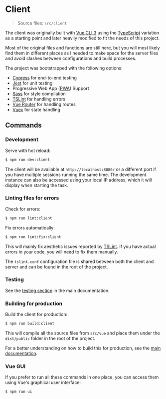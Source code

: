 Client
======
> Source files: `src/client`

The client was originally built with [Vue CLI 3][vue-cli] using the [TypeScript][typescript] variation as a starting point and later heavily modified to fit the needs of this project.

Most of the original files and functions are still here, but you will most likely find them in different places as I needed to make space for the server files and avoid clashes between configurations and build processes.

The project was bootstrapped with the following options:
* [Cypress][cypress] for end-to-end testing
* [Jest][jest] for unit testing
* Progressive Web App ([PWA][pwa]) Support
* [Sass][sass] for style compilation
* [TSLint][tslint] for handling errors
* [Vue Router][vue-router] for handling routes
* [Vuex][vuex] for state handling

## Commands

### Development
Serve with hot reload:
```bash
$ npm run dev:client
```
The client will be available at `http://localhost:8080/` or a different port if you have multiple sessions running the same time. The development instance can also be accessed using your local IP address, which it will display when starting the task.

### Linting files for errors
Check for errors:
```bash
$ npm run lint:client
```

Fix errors automatically:
```bash
$ npm run lint:fix:client
```
This will mainly fix aesthetic issues reported by [TSLint][tslint]. If you have actual errors in your code, you will need to fix them manually.

The `tslint.conf` configuration file is shared between both the client and server and can be found in the root of the project.

### Testing
See the [testing section](../home/#testing) in the main documentation.

### Building for production
Build the client for production:
```bash
$ npm run build:client
```
This will compile all the source files from `src/vue` and place them under the `dist/public` folder in the root of the project.

For a better understanding on how to build this for production, see the [main documentation](../home/#building-for-production).

### Vue GUI
If you prefer to run all these commands in one place, you can access them using Vue's graphical user interface:
```bash
$ npm run ui
```

[cypress]: https://www.cypress.io/ "Fast, easy and reliable testing for anything that runs in a browser."
[jest]: https://jestjs.io/ "Delightful JavaScript Testing"
[pwa]: https://en.wikipedia.org/wiki/Progressive_Web_Apps "Progressive Web Apps"
[sass]: https://sass-lang.com/ "CSS with superpowers"
[tslint]: https://palantir.github.io/tslint/ "An extensible linter for the TypeScript language."
[vue-cli]: https://cli.vuejs.org/ "Standard Tooling for Vue.js Development"
[vue-gui]: https://cli.vuejs.org/guide/creating-a-project.html#using-the-gui
[vue-router]: https://router.vuejs.org/ "The official router for Vue.js"
[vuex]: https://vuex.vuejs.org/ "State management pattern + library for Vue.js applications"
[typescript]: https://www.typescriptlang.org "TypeScript"
